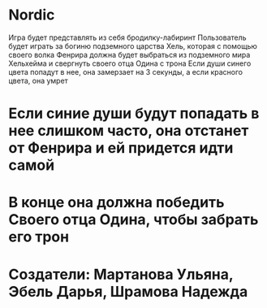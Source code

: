 # Nordic
Игра будет представлять из себя бродилку-лабиринт
Пользователь будет играть за богиню подземного царства Хель, которая с помощью своего волка Фенрира должна будет выбраться из подземного мира Хельхейма и свергнуть своего отца Одина с трона
Если души синего цвета попадут в нее, она замерзает на 3 секунды, а если красного цвета, она умрет
# Если синие души будут попадать в нее слишком часто, она отстанет от Фенрира и ей придется идти самой
# В конце она должна победить Своего отца Одина, чтобы забрать его трон
# Создатели: Мартанова Ульяна, Эбель Дарья, Шрамова Надежда

